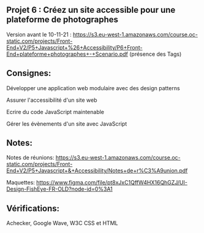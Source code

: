 ## Projet 6 : Créez un site accessible pour une plateforme de photographes

Version avant le 10-11-21 : https://s3.eu-west-1.amazonaws.com/course.oc-static.com/projects/Front-End+V2/P5+Javascript+%26+Accessibility/P6+Front-End+plateforme+photographes+-+Scenario.pdf (présence des Tags)

## Consignes:

Développer une application web modulaire avec des design patterns

Assurer l'accessibilité d'un site web

Ecrire du code JavaScript maintenable

Gérer les évènements d'un site avec JavaScript

## Notes:

Notes de réunions: https://s3.eu-west-1.amazonaws.com/course.oc-static.com/projects/Front-End+V2/P5+Javascript+&+Accessibility/Notes+de+r%C3%A9union.pdf

Maquettes: https://www.figma.com/file/pt8xJxC1QffW4HX16QhGZJ/UI-Design-FishEye-FR-OLD?node-id=0%3A1

## Vérifications:

Achecker, Google Wave, W3C CSS et HTML
